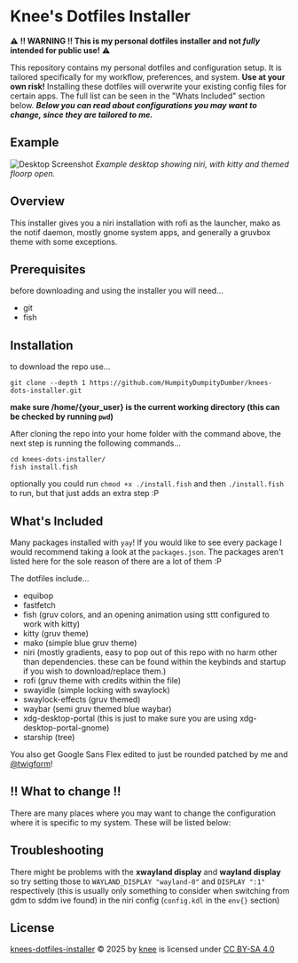 # Knee's Dotfiles Installer

⚠️ **!! WARNING !! This is my personal dotfiles installer and not *fully* intended for public use!** ⚠️

This repository contains my personal dotfiles and configuration setup. It is tailored specifically for my workflow, preferences, and system. **Use at your own risk!** Installing these dotfiles will overwrite your existing config files for certain apps. The full list can be seen in the "Whats Included" section below. ***Below you can read about configurations you may want to change, since they are tailored to me.***

## Example

![Desktop Screenshot](https://github.com/HumpityDumpityDumber/knees-dots-installer/raw/main/example.png)
*Example desktop showing niri, with kitty and themed floorp open.*

## Overview

This installer gives you a niri installation with rofi as the launcher, mako as the notif daemon, mostly gnome system apps, and generally a gruvbox theme with some exceptions.

## Prerequisites

before downloading and using the installer you will need...

- git
- fish

## Installation

to download the repo use...
```
git clone --depth 1 https://github.com/HumpityDumpityDumber/knees-dots-installer.git
```
**make sure /home/{your_user} is the current working directory (this can be checked by running `pwd`)**

After cloning the repo into your home folder with the command above, the next step is running the following commands...
```
cd knees-dots-installer/
fish install.fish
```

optionally you could run `chmod +x ./install.fish` and then `./install.fish` to run, but that just adds an extra step :P
## What's Included

Many packages installed with `yay`! If you would like to see every package I would recommend taking a look at the `packages.json`. The packages aren't listed here for the sole reason of there are a lot of them :P

The dotfiles include...
- equibop
- fastfetch
- fish (gruv colors, and an opening animation using sttt configured to work with kitty)
- kitty (gruv theme)
- mako (simple blue gruv theme)
- niri (mostly gradients, easy to pop out of this repo with no harm other than dependencies. these can be found within the keybinds and startup if you wish to download/replace them.)
- rofi (gruv theme with credits within the file)
- swayidle (simple locking with swaylock)
- swaylock-effects (gruv themed)
- waybar (semi gruv themed blue waybar)
- xdg-desktop-portal (this is just to make sure you are using xdg-desktop-portal-gnome)
- starship (tree)

You also get Google Sans Flex edited to just be rounded patched by me and [@twigform](https://github.com/twigform)!

## !! What to change !!

There are many places where you may want to change the configuration where it is specific to my system. These will be listed below:

## Troubleshooting

There might be problems with the **xwayland display** and **wayland display** so try setting those to `WAYLAND_DISPLAY "wayland-0"` and `DISPLAY ":1"` respectively (this is usually only something  to consider when switching from gdm to sddm ive found) in the niri config (`config.kdl` in the `env{}` section)

## License

<a href="https://github.com/HumpityDumpityDumber/knees-dots-installer">knees-dotfiles-installer</a> © 2025 by <a href="https://github.com/HumpityDumpityDumber">knee</a> is licensed under <a href="https://creativecommons.org/licenses/by-sa/4.0/">CC BY-SA 4.0</a>
